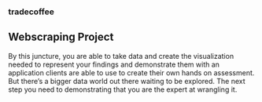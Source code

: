 ### tradecoffee

## Webscraping Project

By this juncture, you are able to take data and create the visualization needed to represent your findings and demonstrate them with an application clients are able to use to create their own hands on assessment. But there’s a bigger data world out there waiting to be explored. The next step you need to demonstrating that you are the expert at wrangling it.
